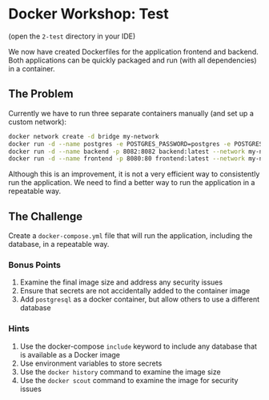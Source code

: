 # Docker Workshop: Test

(open the `2-test` directory in your IDE)

We now have created Dockerfiles for the application frontend and backend. Both applications can be quickly packaged and run (with all dependencies) in a container.

## The Problem

Currently we have to run three separate containers manually (and set up a custom network):

```bash
docker network create -d bridge my-network
docker run -d --name postgres -e POSTGRES_PASSWORD=postgres -e POSTGRES_USER=postgres -e POSTGRES_DB=studentdb -p 5432:5432 postgres:17-alpine --network my-network
docker run -d --name backend -p 8082:8082 backend:latest --network my-network
docker run -d --name frontend -p 8080:80 frontend:latest --network my-network
```

Although this is an improvement, it is not a very efficient way to consistently run the application. We need to find a better way to run the application in a repeatable way.

## The Challenge

Create a `docker-compose.yml` file that will run the application, including the database, in a repeatable way.

### Bonus Points

1. Examine the final image size and address any security issues
2. Ensure that secrets are not accidentally added to the container image
3. Add `postgresql` as a docker container, but allow others to use a different database

### Hints

1. Use the docker-compose `include` keyword to include any database that is available as a Docker image
2. Use environment variables to store secrets
3. Use the `docker history` command to examine the image size
4. Use the `docker scout` command to examine the image for security issues








